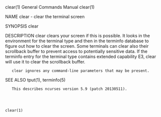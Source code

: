 clear(1)                                                                                   General Commands Manual                                                                                   clear(1)



NAME
       clear - clear the terminal screen

SYNOPSIS
       clear

DESCRIPTION
       clear  clears  your  screen if this is possible.  It looks in the environment for the terminal type and then in the terminfo database to figure out how to clear the screen.  Some terminals can clear
       also their scrollback buffer to prevent access to potentially sensitive data.  If the terminfo entry for the terminal type contains extended capability E3, clear will use it to clear the  scrollback
       buffer.

       clear ignores any command-line parameters that may be present.

SEE ALSO
       tput(1), terminfo(5)

       This describes ncurses version 5.9 (patch 20130511).



                                                                                                                                                                                                     clear(1)
